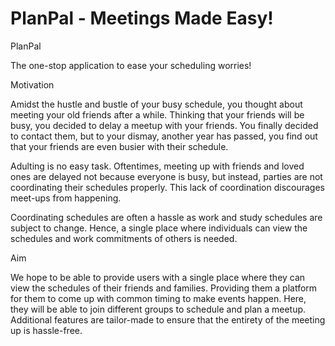 # PlanPal - Meetings Made Easy! 

PlanPal

The one-stop application to ease your scheduling worries!

Motivation

Amidst the hustle and bustle of your busy schedule, you thought about meeting your old friends after a while. Thinking that your friends will be busy, you decided to delay a meetup with your friends. You finally decided to contact them, but to your dismay, another year has passed, you find out that your friends are even busier with their schedule. 

Adulting is no easy task. Oftentimes, meeting up with friends and loved ones are delayed not because everyone is busy, but instead, parties are not coordinating their schedules properly.
This lack of coordination discourages meet-ups from happening. 

Coordinating schedules are often a hassle as work and study schedules are subject to change. Hence, a single place where individuals can view the schedules and work commitments of others is needed.

Aim

We hope to be able to provide users with a single place where they can view the schedules of their friends and families. Providing them a platform for them to come up with common timing to make events happen. Here, they will be able to join different groups to schedule and plan a meetup. Additional features are tailor-made to ensure that the entirety of the meeting up is hassle-free.


